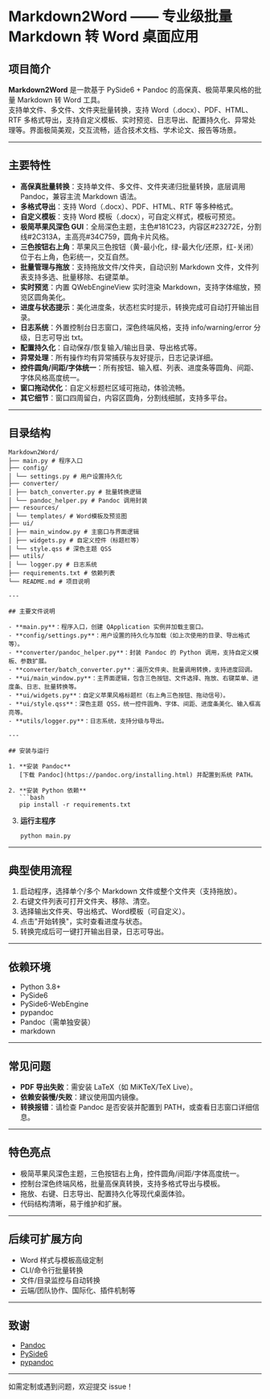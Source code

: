 # Markdown2Word —— 专业级批量 Markdown 转 Word 桌面应用

## 项目简介

**Markdown2Word** 是一款基于 PySide6 + Pandoc 的高保真、极简苹果风格的批量 Markdown 转 Word 工具。  
支持单文件、多文件、文件夹批量转换，支持 Word（.docx）、PDF、HTML、RTF 多格式导出，支持自定义模板、实时预览、日志导出、配置持久化、异常处理等。界面极简美观，交互流畅，适合技术文档、学术论文、报告等场景。

---

## 主要特性

- **高保真批量转换**：支持单文件、多文件、文件夹递归批量转换，底层调用 Pandoc，兼容主流 Markdown 语法。
- **多格式导出**：支持 Word（.docx）、PDF、HTML、RTF 等多种格式。
- **自定义模板**：支持 Word 模板（.docx），可自定义样式，模板可预览。
- **极简苹果风深色 GUI**：全局深色主题，主色#181C23，内容区#23272E，分割线#2C313A，主高亮#34C759，圆角卡片风格。
- **三色按钮右上角**：苹果风三色按钮（黄-最小化，绿-最大化/还原，红-关闭）位于右上角，色彩统一，交互自然。
- **批量管理与拖放**：支持拖放文件/文件夹，自动识别 Markdown 文件，文件列表支持多选、批量移除、右键菜单。
- **实时预览**：内置 QWebEngineView 实时渲染 Markdown，支持字体缩放，预览区圆角美化。
- **进度与状态提示**：美化进度条，状态栏实时提示，转换完成可自动打开输出目录。
- **日志系统**：外置控制台日志窗口，深色终端风格，支持 info/warning/error 分级，日志可导出 txt。
- **配置持久化**：自动保存/恢复输入/输出目录、导出格式等。
- **异常处理**：所有操作均有异常捕获与友好提示，日志记录详细。
- **控件圆角/间距/字体统一**：所有按钮、输入框、列表、进度条等圆角、间距、字体风格高度统一。
- **窗口拖动优化**：自定义标题栏区域可拖动，体验流畅。
- **其它细节**：窗口四周留白，内容区圆角，分割线细腻，支持多平台。

---

## 目录结构

```
Markdown2Word/
├── main.py # 程序入口
├── config/
│ └── settings.py # 用户设置持久化
├── converter/
│ ├── batch_converter.py # 批量转换逻辑
│ └── pandoc_helper.py # Pandoc 调用封装
├── resources/
│ └── templates/ # Word模板及预览图
├── ui/
│ ├── main_window.py # 主窗口与界面逻辑
│ ├── widgets.py # 自定义控件（标题栏等）
│ └── style.qss # 深色主题 QSS
├── utils/
│ └── logger.py # 日志系统
├── requirements.txt # 依赖列表
└── README.md # 项目说明

---

## 主要文件说明

- **main.py**：程序入口，创建 QApplication 实例并加载主窗口。
- **config/settings.py**：用户设置的持久化与加载（如上次使用的目录、导出格式等）。
- **converter/pandoc_helper.py**：封装 Pandoc 的 Python 调用，支持自定义模板、参数扩展。
- **converter/batch_converter.py**：遍历文件夹、批量调用转换，支持进度回调。
- **ui/main_window.py**：主界面逻辑，包含三色按钮、文件选择、拖放、右键菜单、进度条、日志、批量转换等。
- **ui/widgets.py**：自定义苹果风格标题栏（右上角三色按钮、拖动信号）。
- **ui/style.qss**：深色主题 QSS，统一控件圆角、字体、间距、进度条美化、输入框高亮等。
- **utils/logger.py**：日志系统，支持分级与导出。

---

## 安装与运行

1. **安装 Pandoc**  
   [下载 Pandoc](https://pandoc.org/installing.html) 并配置到系统 PATH。

2. **安装 Python 依赖**  
   ```bash
   pip install -r requirements.txt
   ```

3. **运行主程序**  
   ```bash
   python main.py
   ```

---

## 典型使用流程

1. 启动程序，选择单个/多个 Markdown 文件或整个文件夹（支持拖放）。
2. 右键文件列表可打开文件夹、移除、清空。
3. 选择输出文件夹、导出格式、Word模板（可自定义）。
4. 点击"开始转换"，实时查看进度与状态。
5. 转换完成后可一键打开输出目录，日志可导出。

---

## 依赖环境

- Python 3.8+
- PySide6
- PySide6-WebEngine
- pypandoc
- Pandoc（需单独安装）
- markdown

---

## 常见问题

- **PDF 导出失败**：需安装 LaTeX（如 MiKTeX/TeX Live）。
- **依赖安装慢/失败**：建议使用国内镜像。
- **转换报错**：请检查 Pandoc 是否安装并配置到 PATH，或查看日志窗口详细信息。

---

## 特色亮点

- 极简苹果风深色主题，三色按钮右上角，控件圆角/间距/字体高度统一。
- 控制台深色终端风格，批量高保真转换，支持多格式导出与模板。
- 拖放、右键、日志导出、配置持久化等现代桌面体验。
- 代码结构清晰，易于维护和扩展。

---

## 后续可扩展方向

- Word 样式与模板高级定制
- CLI/命令行批量转换
- 文件/目录监控与自动转换
- 云端/团队协作、国际化、插件机制等

---

## 致谢

- [Pandoc](https://pandoc.org/)
- [PySide6](https://doc.qt.io/qtforpython/)
- [pypandoc](https://pypi.org/project/pypandoc/)

---

如需定制或遇到问题，欢迎提交 issue！